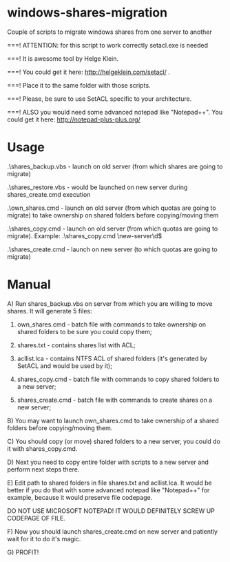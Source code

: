 windows-shares-migration
========================

Couple of scripts to migrate windows shares from one server to another

===! ATTENTION: for this script to work correctly setacl.exe is needed

===! It is awesome tool by Helge Klein.

===! You could get it here: http://helgeklein.com/setacl/ .

===! Place it to the same folder with those scripts.

===! Please, be sure to use SetACL specific to your architecture.

===! ALSO you would need some advanced notepad like "Notepad++". You could get it here: http://notepad-plus-plus.org/

Usage
=====

.\shares_backup.vbs - launch on old server (from which shares are going to migrate)

.\shares_restore.vbs - would be launched on new server during shares_create.cmd execution

.\own_shares.cmd - launch on old server (from which quotas are going to migrate) to take
ownership on shared folders before copying/moving them

.\shares_copy.cmd - launch on old server (from which quotas are going to migrate). 
Example: .\shares_copy.cmd \\new-server\d$

.\shares_create.cmd - launch on new server (to which quotas are going to migrate)

Manual
======

A) Run shares_backup.vbs on server from which you are willing to move shares. It will generate 5 files:

  1) own_shares.cmd - batch file with commands to take ownership on shared folders to be sure you could
copy them;

  2) shares.txt - contains shares list with ACL;

  3) acllist.lca - contains NTFS ACL of shared folders (it's generated by SetACL and would be used by it);

  4) shares_copy.cmd - batch file with commands to copy shared folders to a new server;

  5) shares_create.cmd - batch file with commands to create shares on a new server;

B) You may want to launch own_shares.cmd to take ownership of a shared folders before copying/moving
them.

C) You should copy (or move) shared folders to a new server, you could do it with shares_copy.cmd.

D) Next you need to copy entire folder with scripts to a new server and perform next steps there. 

E) Edit path to shared folders in file shares.txt and acllist.lca. It would be better if you do that
with some advanced notepad like "Notepad++" for example, because it would preserve file codepage.

DO NOT USE MICROSOFT NOTEPAD! IT WOULD DEFINITELY SCREW UP CODEPAGE OF FILE.

F) Now you should launch shares_create.cmd on new server and patiently wait for it to do it's magic.

G) PROFIT!
